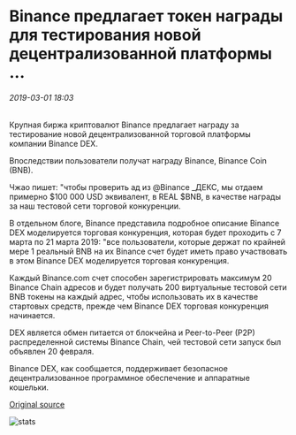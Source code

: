 # Binance предлагает токен награды для тестирования новой децентрализованной платформы ...

###### 2019-03-01 18:03

Крупная биржа криптовалют Binance предлагает награду за тестирование новой децентрализованной торговой платформы компании Binance DEX.

Впоследствии пользователи получат награду Binance, Binance Coin (BNB).

Чжао пишет: "чтобы проверить ад из @Binance \_ДЕКС, мы отдаем примерно $100 000 USD эквивалент, в REAL $BNB, в качестве награды за наш тестовой сети торговой конкуренции.

В отдельном блоге, Binance представила подробное описание Binance DEX моделируется торговая конкуренция, которая будет проходить с 7 марта по 21 марта 2019: "все пользователи, которые держат по крайней мере 1 реальный BNB на их Binance счет будет иметь право участвовать в этом Binance DEX моделируется торговая конкуренция.

Каждый Binance.com счет способен зарегистрировать максимум 20 Binance Chain адресов и будет получать 200 виртуальные тестовой сети BNB токены на каждый адрес, чтобы использовать их в качестве стартовых средств, прежде чем Binance DEX торговая конкуренция начинается.

DEX является обмен питается от блокчейна и Peer-to-Peer (P2P) распределенной системы Binance Chain, чей тестовой сети запуск был объявлен 20 февраля.

Binance DEX, как сообщается, поддерживает безопасное децентрализованное программное обеспечение и аппаратные кошельки.

[Original source](https://cointelegraph.com/news/binance-offers-token-rewards-for-testing-new-decentralized-platform)

![stats](https://c.statcounter.com/11760860/0/a89fa40b/1/ "stats")